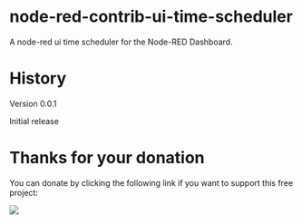 # node-red-contrib-ui-time-scheduler
A node-red ui time scheduler for the Node-RED Dashboard.

# History
Version 0.0.1

Initial release


# Thanks for your donation
You can donate by clicking the following link if you want to support this free project:

<a target="blank" href="https://www.paypal.me/fellinga"><img src="https://img.shields.io/badge/Donate-PayPal-blue.svg"/></a>